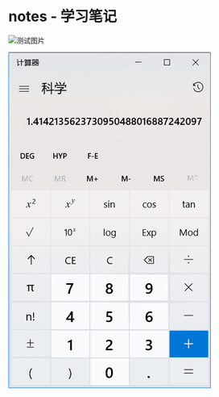 # notes - 学习笔记
![测试图片](https://github.com/windTa1ker/notes/blob/master/imgs/EA115822-471C-4a43-B8BC-780CE73E127D.png)

![1.png](./imgs/1.png)